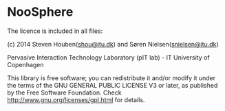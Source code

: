 <h1>NooSphere</h1>
The licence is included in all files:

(c) 2014 Steven Houben(shou@itu.dk) and Søren Nielsen(snielsen@itu.dk)

Pervasive Interaction Technology Laboratory (pIT lab) - IT University of Copenhagen

This library is free software; you can redistribute it and/or 
modify it under the terms of the GNU GENERAL PUBLIC LICENSE V3 or later, 
as published by the Free Software Foundation. Check 
http://www.gnu.org/licenses/gpl.html for details.

